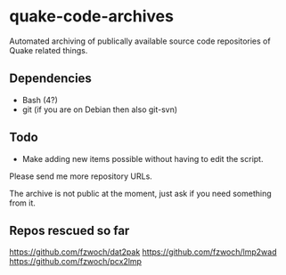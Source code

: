 quake-code-archives
===================

Automated archiving of publically available source code repositories of Quake related things.

## Dependencies
* Bash (4?)
* git (if you are on Debian then also git-svn)

## Todo
* Make adding new items possible without having to edit the script.


Please send me more repository URLs.

The archive is not public at the moment, just ask if you need something from it.

## Repos rescued so far

https://github.com/fzwoch/dat2pak
https://github.com/fzwoch/lmp2wad
https://github.com/fzwoch/pcx2lmp
